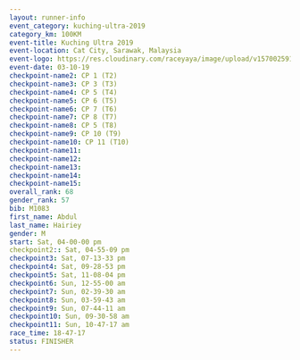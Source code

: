 ```yaml
---
layout: runner-info 
event_category: kuching-ultra-2019 
category_km: 100KM 
event-title: Kuching Ultra 2019
event-location: Cat City, Sarawak, Malaysia 
event-logo: https://res.cloudinary.com/raceyaya/image/upload/v1570025915/logo/kuching_ultra_jsvtue.jpg 
event-date: 03-10-19 
checkpoint-name2: CP 1 (T2) 
checkpoint-name3: CP 3 (T3) 
checkpoint-name4: CP 5 (T4) 
checkpoint-name5: CP 6 (T5) 
checkpoint-name6: CP 7 (T6) 
checkpoint-name7: CP 8 (T7) 
checkpoint-name8: CP 5 (T8) 
checkpoint-name9: CP 10 (T9) 
checkpoint-name10: CP 11 (T10) 
checkpoint-name11:  
checkpoint-name12: 
checkpoint-name13: 
checkpoint-name14: 
checkpoint-name15: 
overall_rank: 68
gender_rank: 57
bib: M1083
first_name: Abdul
last_name: Hairiey
gender: M
start: Sat, 04-00-00 pm
checkpoint2:: Sat, 04-55-09 pm
checkpoint3: Sat, 07-13-33 pm
checkpoint4: Sat, 09-28-53 pm
checkpoint5: Sat, 11-08-04 pm
checkpoint6: Sun, 12-55-00 am
checkpoint7: Sun, 02-39-30 am
checkpoint8: Sun, 03-59-43 am
checkpoint9: Sun, 07-44-11 am
checkpoint10: Sun, 09-30-58 am
checkpoint11: Sun, 10-47-17 am
race_time: 18-47-17
status: FINISHER
---
```

